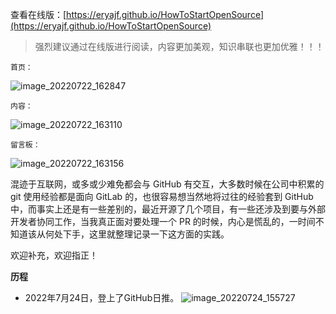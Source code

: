 
查看在线版：[https://eryajf.github.io/HowToStartOpenSource](https://eryajf.github.io/HowToStartOpenSource)

> 强烈建议通过在线版进行阅读，内容更加美观，知识串联也更加优雅！！！

`首页：`

![image_20220722_162847](https://cdn.staticaly.com/gh/eryajf/tu/main/img/image_20220722_162847.png)

`内容：`

![image_20220722_163110](https://cdn.staticaly.com/gh/eryajf/tu/main/img/image_20220722_163110.png)

`留言板：`

![image_20220722_163156](https://cdn.staticaly.com/gh/eryajf/tu/main/img/image_20220722_163156.png)

混迹于互联网，或多或少难免都会与 GitHub 有交互，大多数时候在公司中积累的 git 使用经验都是面向 GitLab 的，也很容易想当然地将过往的经验套到 GitHub 中，而事实上还是有一些差别的，最近开源了几个项目，有一些还涉及到要与外部开发者协同工作，当我真正面对要处理一个 PR 的时候，内心是慌乱的，一时间不知道该从何处下手，这里就整理记录一下这方面的实践。

欢迎补充，欢迎指正！

**历程**

- 2022年7月24日，登上了GitHub日推。
  ![image_20220724_155727](https://cdn.staticaly.com/gh/eryajf/tu/main/img/image_20220724_155727.png)